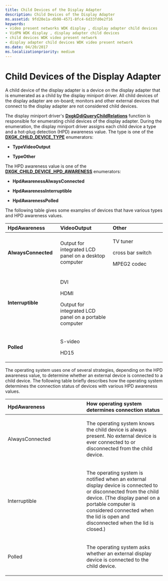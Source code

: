 ```yaml
---
title: Child Devices of the Display Adapter
description: Child Devices of the Display Adapter
ms.assetid: 9fd20e1a-db98-4571-8fc4-6d33fd0e2f16
keywords:
- video present networks WDK display , display adapter child devices
- VidPN WDK display , display adapter child devices
- child devices WDK video present network
- display adapter child devices WDK video present network
ms.date: 04/20/2017
ms.localizationpriority: medium
---
```


# Child Devices of the Display Adapter


A child device of the display adapter is a device on the display adapter that is enumerated as a child by the display miniport driver. All child devices of the display adapter are on-board; monitors and other external devices that connect to the display adapter are not considered child devices.

The display miniport driver's [**DxgkDdiQueryChildRelations**](https://docs.microsoft.com/windows-hardware/drivers/ddi/content/dispmprt/nc-dispmprt-dxgkddi_query_child_relations) function is responsible for enumerating child devices of the display adapter. During the enumeration, the display miniport driver assigns each child device a type and a hot-plug detection (HPD) awareness value. The type is one of the [**DXGK\_CHILD\_DEVICE\_TYPE**](https://docs.microsoft.com/windows-hardware/drivers/ddi/content/dispmprt/ne-dispmprt-_dxgk_child_device_type) enumerators:

-   **TypeVideoOutput**

-   **TypeOther**

The HPD awareness value is one of the [**DXGK\_CHILD\_DEVICE\_HPD\_AWARENESS**](https://docs.microsoft.com/windows-hardware/drivers/ddi/content/d3dkmdt/ne-d3dkmdt-_dxgk_child_device_hpd_awareness) enumerators:

-   **HpdAwarenessAlwaysConnected**

-   **HpdAwarenessInterruptible**

-   **HpdAwarenessPolled**

The following table gives some examples of devices that have various types and HPD awareness values.

<table>
<colgroup>
<col width="33%" />
<col width="33%" />
<col width="33%" />
</colgroup>
<thead>
<tr class="header">
<th align="left">HpdAwareness</th>
<th align="left">VideoOutput</th>
<th align="left">Other</th>
</tr>
</thead>
<tbody>
<tr class="odd">
<td align="left"><p><strong>AlwaysConnected</strong></p></td>
<td align="left"><p>Output for integrated LCD panel on a desktop computer</p></td>
<td align="left"><p>TV tuner</p>
<p>cross bar switch</p>
<p>MPEG2 codec</p></td>
</tr>
<tr class="even">
<td align="left"><p><strong>Interruptible</strong></p></td>
<td align="left"><p>DVI</p>
<p>HDMI</p>
<p>Output for integrated LCD panel on a portable computer</p></td>
<td align="left"></td>
</tr>
<tr class="odd">
<td align="left"><p><strong>Polled</strong></p></td>
<td align="left"><p>S-video</p>
<p>HD15</p></td>
<td align="left"></td>
</tr>
</tbody>
</table>

 

The operating system uses one of several strategies, depending on the HPD awareness value, to determine whether an external device is connected to a child device. The following table briefly describes how the operating system determines the connection status of devices with various HPD awareness values.

<table>
<colgroup>
<col width="50%" />
<col width="50%" />
</colgroup>
<thead>
<tr class="header">
<th align="left">HpdAwareness</th>
<th align="left">How operating system determines connection status</th>
</tr>
</thead>
<tbody>
<tr class="odd">
<td align="left"><p>AlwaysConnected</p></td>
<td align="left"><p>The operating system knows the child device is always present. No external device is ever connected to or disconnected from the child device.</p></td>
</tr>
<tr class="even">
<td align="left"><p>Interruptible</p></td>
<td align="left"><p>The operating system is notified when an external display device is connected to or disconnected from the child device. (The display panel on a portable computer is considered connected when the lid is open and disconnected when the lid is closed.)</p></td>
</tr>
<tr class="odd">
<td align="left"><p>Polled</p></td>
<td align="left"><p>The operating system asks whether an external display device is connected to the child device.</p></td>
</tr>
</tbody>
</table>

 

 

 





